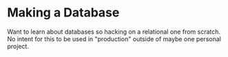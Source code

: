 # Making a Database 

Want to learn about databases so hacking on a relational one from scratch.
No intent for this to be used in "production" outside of maybe one personal project.
